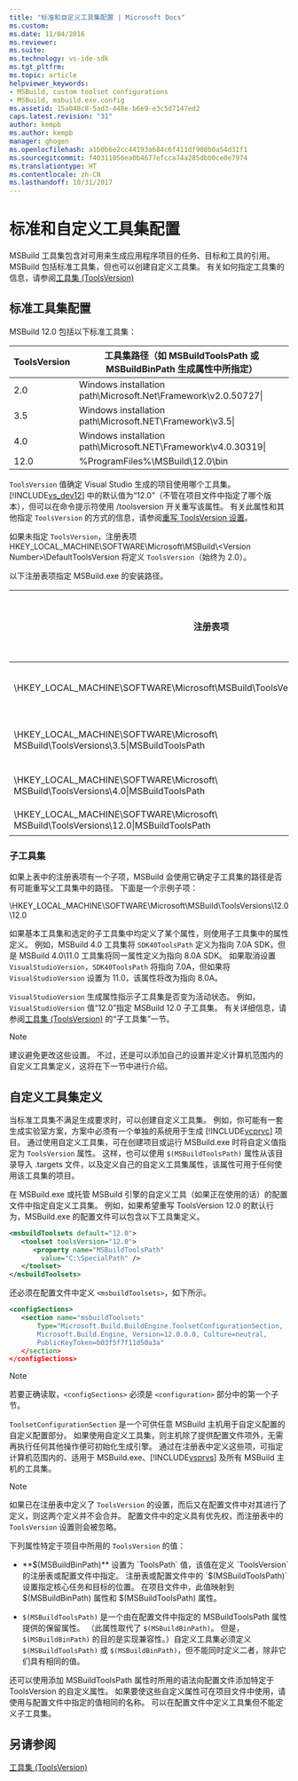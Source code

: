 ```yaml
---
title: "标准和自定义工具集配置 | Microsoft Docs"
ms.custom: 
ms.date: 11/04/2016
ms.reviewer: 
ms.suite: 
ms.technology: vs-ide-sdk
ms.tgt_pltfrm: 
ms.topic: article
helpviewer_keywords:
- MSBuild, custom toolset configurations
- MSBuild, msbuild.exe.config
ms.assetid: 15a048c8-5ad3-448e-b6e9-e3c5d7147ed2
caps.latest.revision: "31"
author: kempb
ms.author: kempb
manager: ghogen
ms.openlocfilehash: a1b0b6e2cc44193a684c6f411df908b0a54d31f1
ms.sourcegitcommit: f40311056ea0b4677efcca74a285dbb0ce0e7974
ms.translationtype: HT
ms.contentlocale: zh-CN
ms.lasthandoff: 10/31/2017
---
```

# <a name="standard-and-custom-toolset-configurations"></a>标准和自定义工具集配置
MSBuild 工具集包含对可用来生成应用程序项目的任务、目标和工具的引用。 MSBuild 包括标准工具集，但也可以创建自定义工具集。 有关如何指定工具集的信息，请参阅[工具集 (ToolsVersion)](../msbuild/msbuild-toolset-toolsversion.md)  
  
## <a name="standard-toolset-configurations"></a>标准工具集配置  
 MSBuild 12.0 包括以下标准工具集：  
  
|ToolsVersion|工具集路径（如 MSBuildToolsPath 或 MSBuildBinPath 生成属性中所指定）|  
|------------------|--------------------------------------------------------------------------------------------|  
|2.0|Windows installation path\Microsoft.Net\Framework\v2.0.50727\|  
|3.5|Windows installation path\Microsoft.NET\Framework\v3.5\|  
|4.0|Windows installation path\Microsoft.NET\Framework\v4.0.30319\|  
|12.0|%ProgramFiles%\MSBuild\12.0\bin|  
  
 `ToolsVersion` 值确定 Visual Studio 生成的项目使用哪个工具集。 [!INCLUDE[vs_dev12](../extensibility/includes/vs_dev12_md.md)] 中的默认值为“12.0”（不管在项目文件中指定了哪个版本），但可以在命令提示符使用 /toolsversion 开关重写该属性。 有关此属性和其他指定 `ToolsVersion` 的方式的信息，请参阅[重写 ToolsVersion 设置](../msbuild/overriding-toolsversion-settings.md)。  
  
 如果未指定 `ToolsVersion`，注册表项 HKEY_LOCAL_MACHINE\SOFTWARE\Microsoft\MSBuild\\<Version Number\>\DefaultToolsVersion 将定义 `ToolsVersion`（始终为 2.0）。  
  
 以下注册表项指定 MSBuild.exe 的安装路径。  
  
|注册表项|键名|字符串键值|  
|------------------|--------------|----------------------|  
|\HKEY_LOCAL_MACHINE\SOFTWARE\Microsoft\MSBuild\ToolsVersions\2.0\|MSBuildToolsPath|.NET framework 2.0 安装路径|  
|\HKEY_LOCAL_MACHINE\SOFTWARE\Microsoft\ MSBuild\ToolsVersions\3.5\|MSBuildToolsPath|.NET Framework 3.5 安装路径|  
|\HKEY_LOCAL_MACHINE\SOFTWARE\Microsoft\ MSBuild\ToolsVersions\4.0\|MSBuildToolsPath|.NET Framework 4 安装路径|  
|\HKEY_LOCAL_MACHINE\SOFTWARE\Microsoft\ MSBuild\ToolsVersions\12.0\|MSBuildToolsPath|MSBuild 安装路径|  
  
### <a name="sub-toolsets"></a>子工具集  
 如果上表中的注册表项有一个子项，MSBuild 会使用它确定子工具集的路径是否有可能重写父工具集中的路径。 下面是一个示例子项：  
  
 \HKEY_LOCAL_MACHINE\SOFTWARE\Microsoft\MSBuild\ToolsVersions\12.0\12.0  
  
 如果基本工具集和选定的子工具集中均定义了某个属性，则使用子工具集中的属性定义。 例如，MSBuild 4.0 工具集将 `SDK40ToolsPath` 定义为指向 7.0A SDK，但是 MSBuild 4.0\11.0 工具集将同一属性定义为指向 8.0A SDK。 如果取消设置 `VisualStudioVersion`，`SDK40ToolsPath` 将指向 7.0A，但如果将 `VisualStudioVersion` 设置为 11.0，该属性将改为指向 8.0A。  
  
 `VisualStudioVersion` 生成属性指示子工具集是否变为活动状态。 例如，`VisualStudioVersion` 值“12.0”指定 MSBuild 12.0 子工具集。 有关详细信息，请参阅[工具集 (ToolsVersion)](../msbuild/msbuild-toolset-toolsversion.md) 的“子工具集”一节。  
  
> [!NOTE]
>  建议避免更改这些设置。 不过，还是可以添加自己的设置并定义计算机范围内的自定义工具集定义，这将在下一节中进行介绍。  
  
## <a name="custom-toolset-definitions"></a>自定义工具集定义  
 当标准工具集不满足生成要求时，可以创建自定义工具集。 例如，你可能有一套生成实验室方案，方案中必须有一个单独的系统用于生成 [!INCLUDE[vcprvc](../code-quality/includes/vcprvc_md.md)] 项目。 通过使用自定义工具集，可在创建项目或运行 MSBuild.exe 时将自定义值指定为 `ToolsVersion` 属性。 这样，也可以使用 `$(MSBuildToolsPath)` 属性从该目录导入 .targets 文件，以及定义自己的自定义工具集属性，该属性可用于任何使用该工具集的项目。  
  
 在 MSBuild.exe 或托管 MSBuild 引擎的自定义工具（如果正在使用的话）的配置文件中指定自定义工具集。 例如，如果希望重写 ToolsVersion 12.0 的默认行为，MSBuild.exe 的配置文件可以包含以下工具集定义。  
  
```xml  
<msbuildToolsets default="12.0">  
   <toolset toolsVersion="12.0">  
      <property name="MSBuildToolsPath"   
        value="C:\SpecialPath" />  
   </toolset>  
</msbuildToolsets>  
```  
  
 还必须在配置文件中定义 `<msbuildToolsets>`，如下所示。  
  
```xml  
<configSections>  
   <section name="msbuildToolsets"         
       Type="Microsoft.Build.BuildEngine.ToolsetConfigurationSection,   
       Microsoft.Build.Engine, Version=12.0.0.0, Culture=neutral,   
       PublicKeyToken=b03f5f7f11d50a3a"  
   </section>  
</configSections>  
```  
  
> [!NOTE]
>  若要正确读取，`<configSections>` 必须是 `<configuration>` 部分中的第一个子节。  
  
 `ToolsetConfigurationSection` 是一个可供任意 MSBuild 主机用于自定义配置的自定义配置部分。 如果使用自定义工具集，则主机除了提供配置文件项外，无需再执行任何其他操作便可初始化生成引擎。 通过在注册表中定义这些项，可指定计算机范围内的、适用于 MSBuild.exe、[!INCLUDE[vsprvs](../code-quality/includes/vsprvs_md.md)] 及所有 MSBuild 主机的工具集。  
  
> [!NOTE]
>  如果已在注册表中定义了 `ToolsVersion` 的设置，而后又在配置文件中对其进行了定义，则这两个定义并不会合并。 配置文件中的定义具有优先权，而注册表中的 `ToolsVersion` 设置则会被忽略。  
  
 下列属性特定于项目中所用的 `ToolsVersion` 的值：  
  
-   **$(MSBuildBinPath)** 设置为 `ToolsPath` 值，该值在定义 `ToolsVersion` 的注册表或配置文件中指定。 注册表或配置文件中的 `$(MSBuildToolsPath)` 设置指定核心任务和目标的位置。 在项目文件中，此值映射到 $(MSBuildBinPath) 属性和 $(MSBuildToolsPath) 属性。  
  
-   `$(MSBuildToolsPath)` 是一个由在配置文件中指定的 MSBuildToolsPath 属性提供的保留属性。 （此属性取代了 `$(MSBuildBinPath)`。 但是，`$(MSBuildBinPath)` 的目的是实现兼容性。）自定义工具集必须定义 `$(MSBuildToolsPath)` 或 `$(MSBuildBinPath)`，但不能同时定义二者，除非它们具有相同的值。  
  
 还可以使用添加 MSBuildToolsPath 属性时所用的语法向配置文件添加特定于 ToolsVersion 的自定义属性。 如果要使这些自定义属性可在项目文件中使用，请使用与配置文件中指定的值相同的名称。 可以在配置文件中定义工具集但不能定义子工具集。  
  
## <a name="see-also"></a>另请参阅  
 [工具集 (ToolsVersion)](../msbuild/msbuild-toolset-toolsversion.md)